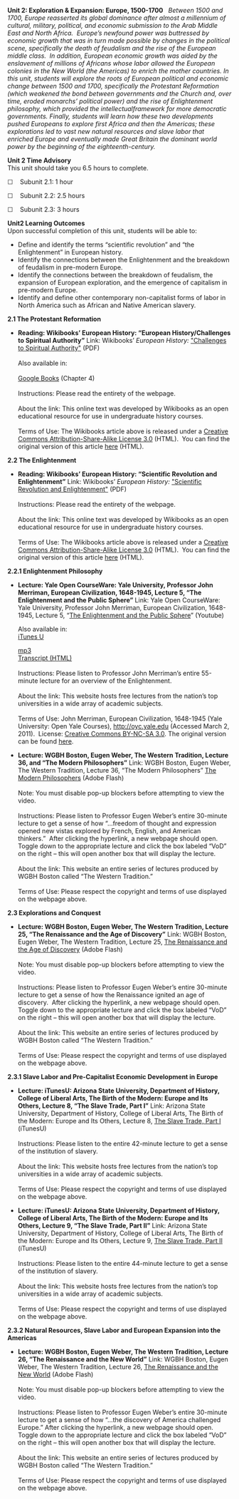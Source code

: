 **Unit 2: Exploration & Expansion: Europe, 1500-1700** <span
id="2"></span> 
*Between 1500 and 1700, Europe reasserted its global dominance after
almost a millennium of cultural, military, political, and economic
submission to the Arab Middle East and North Africa.  Europe’s newfound
power was buttressed by economic growth that was in turn made possible
by changes in the political scene, specifically the death of feudalism
and the rise of the European middle class.  In addition, European
economic growth was aided by the enslavement of millions of Africans
whose labor allowed the European colonies in the New World (the
Americas) to enrich the mother countries. In this unit, students will
explore the roots of European political and economic change between 1500
and 1700, specifically the Protestant Reformation (which weakened the
bond between governments and the Church and, over time, eroded monarchs’
political power) and the rise of Enlightenment philosophy, which
provided the intellectualframework for more democratic governments.
Finally, students will learn how these two developments pushed Europeans
to explore first Africa and then the Americas; these explorations led to
vast new natural resources and slave labor that enriched Europe and
eventually made Great Britain the dominant world power by the beginning
of the eighteenth-century.*

**Unit 2 Time Advisory**  
This unit should take you 6.5 hours to complete.

☐    Subunit 2.1: 1 hour

☐    Subunit 2.2: 2.5 hours

☐    Subunit 2.3: 3 hours

**Unit2 Learning Outcomes**  
Upon successful completion of this unit, students will be able to:

-   Define and identify the terms “scientific revolution” and “the
    Enlightenment” in European history.
-   Identify the connections between the Enlightenment and the breakdown
    of feudalism in pre-modern Europe.
-   Identify the connections between the breakdown of feudalism, the
    expansion of European exploration, and the emergence of capitalism
    in pre-modern Europe.
-   Identify and define other contemporary non-capitalist forms of labor
    in North America such as African and Native American slavery.

**2.1 The Protestant Reformation** <span id="2.1"></span> 
-   **Reading: Wikibooks’ European History: “European History/Challenges
    to Spiritual Authority”**
    Link: Wikibooks’ *European History:* ["Challenges to Spiritual
    Authority"](http://www.saylor.org/site/wp-content/uploads/2011/08/HIST-312-2.1-European-History-Challenges-to-Spiritual-Authority.pdf)
    (PDF)  
        
     Also available in:  
        
     [Google
    Books](http://books.google.com/books?id=AS3lhHWMkkIC&pg=PT48&lpg=PT48&dq=european+history+challenges+to+spiritual+authority&source=bl&ots=3FrAgcK98T&sig=4X0qV2jlCSFsmjyankv7MLVp3Qw&hl=en&ei=S6KgTLKAFsP7lweq47GlCg&sa=X&oi=book_result&ct=result&resnum=7&ved=0CDQQ6AEwBg#v=onepage&q&f=false)
    (Chapter 4)  
        
     Instructions: Please read the entirety of the webpage.  
        
     About the link: This online text was developed by Wikibooks as an
    open educational resource for use in undergraduate history
    courses.  
        
     Terms of Use: The Wikibooks article above is released under a
    [Creative Commons Attribution-Share-Alike License
    3.0](http://creativecommons.org/licenses/by-sa/3.0/) (HTML).  You
    can find the original version of this article
    [here](http://en.wikibooks.org/wiki/European_History/Challenges_to_Spiritual_Authority)
    (HTML).

**2.2 The Enlightenment** <span id="2.2"></span> 
-   **Reading: Wikibooks’ European History: “Scientific Revolution and
    Enlightenment”**
    Link: Wikibooks’ *European History:* ["Scientific Revolution and
    Enlightenment"](http://www.saylor.org/site/wp-content/uploads/2011/08/HIST312-2.2-European-History-Scientific-Revolution-and-Enlightenment.pdf)
    (PDF)  
        
     Instructions: Please read the entirety of the webpage.  
        
     About the link: This online text was developed by Wikibooks as an
    open educational resource for use in undergraduate history
    courses.  
        
     Terms of Use: The Wikibooks article above is released under a
    [Creative Commons Attribution-Share-Alike License
    3.0](http://creativecommons.org/licenses/by-sa/3.0/) (HTML).  You
    can find the original version of this article
    [here](http://en.wikibooks.org/wiki/European_History/Scientific_Revolution_and_Enlightenment)
    (HTML).

**2.2.1 Enlightenment Philosophy** <span id="2.2.1"></span> 
-   **Lecture: Yale Open CourseWare: Yale University, Professor John
    Merriman, European Civilization, 1648-1945, Lecture 5, “The
    Enlightenment and the Public Sphere”**
    Link: Yale Open CourseWare: Yale University, Professor John
    Merriman, European Civilization, 1648-1945, Lecture 5, “[The
    Enlightenment and the Public
    Sphere](http://www.youtube.com/watch?v=D2CmuJgurus)” (Youtube)  
      
     Also available in:   
     [iTunes
    U](http://deimos3.apple.com/WebObjects/Core.woa/Browse/yale.edu-dz.2821768462?i=2002787314)  

    [mp3](http://openmedia.yale.edu/projects/media_viewer/video_viewer2.php?window_size=audio&type=mp3&title=HIST%20202%20-%20Lecture%205%20-%20Prof.%20John%20Merriman&path=%2Fcourses%2Ffall08%2Fhist202%2Fmp3%2Fhist202_05_091708.mp3)   
     [Transcript (HTML)](http://oyc.yale.edu/transcript/574/hist-202)  
        
     Instructions: Please listen to Professor John Merriman’s entire
    55-minute lecture for an overview of the Enlightenment.  
        
     About the link: This website hosts free lectures from the nation’s
    top universities in a wide array of academic subjects.  
        
     Terms of Use: John Merriman, European Civilization, 1648-1945 (Yale
    University: Open Yale Courses), <http://oyc.yale.edu> (Accessed
    March 2, 2011).  License: [Creative Commons BY-NC-SA
    3.0](http://creativecommons.org/licenses/by-nc-sa/3.0/us/). The
    original version can be found
    [here](http://oyc.yale.edu/history/european-civilization-1648-1945/content/class-sessions).

-   **Lecture: WGBH Boston, Eugen Weber, The Western Tradition, Lecture
    36, and “The Modern Philosophers”**
    Link: WGBH Boston, Eugen Weber, The Western Tradition, Lecture 36,
    “The Modern Philosophers” [The Modern
    Philosophers](http://www.learner.org/resources/series58.html?pop=yes&pid=855)
    (Adobe Flash)  
        
     Note: You must disable pop-up blockers before attempting to view
    the video.  
        
     Instructions: Please listen to Professor Eugen Weber’s entire
    30-minute lecture to get a sense of how “…freedom of thought and
    expression opened new vistas explored by French, English, and
    American thinkers.”  After clicking the hyperlink, a new webpage
    should open.  Toggle down to the appropriate lecture and click the
    box labeled “VoD” on the right – this will open another box that
    will display the lecture.  
        
     About the link: This website an entire series of lectures produced
    by WGBH Boston called “The Western Tradition.”  
        
     Terms of Use: Please respect the copyright and terms of use
    displayed on the webpage above.

**2.3 Explorations and Conquest** <span id="2.3"></span> 
-   **Lecture: WGBH Boston, Eugen Weber, The Western Tradition, Lecture
    25, “The Renaissance and the Age of Discovery”**
    Link: WGBH Boston, Eugen Weber, The Western Tradition, Lecture 25,
    [The Renaissance and the Age of
    Discovery](http://www.learner.org/resources/series58.html?pop=yes&pid=855)
    (Adobe Flash)  
        
     Note: You must disable pop-up blockers before attempting to view
    the video.  
        
     Instructions: Please listen to Professor Eugen Weber’s entire
    30-minute lecture to get a sense of how the Renaissance ignited an
    age of discovery.  After clicking the hyperlink, a new webpage
    should open.  Toggle down to the appropriate lecture and click the
    box labeled “VoD” on the right – this will open another box that
    will display the lecture.  
        
     About the link: This website an entire series of lectures produced
    by WGBH Boston called “The Western Tradition.”  
        
     Terms of Use: Please respect the copyright and terms of use
    displayed on the webpage above.

**2.3.1 Slave Labor and Pre-Capitalist Economic Development in Europe**
<span id="2.3.1"></span> 
-   **Lecture: iTunesU: Arizona State University, Department of History,
    College of Liberal Arts, The Birth of the Modern: Europe and Its
    Others, Lecture 8, “The Slave Trade, Part I”**
    Link: Arizona State University, Department of History, College of
    Liberal Arts, The Birth of the Modern: Europe and Its Others,
    Lecture 8, [The Slave Trade, Part
    I](http://itunes.apple.com/WebObjects/MZStore.woa/wa/viewiTunesUCollection?id=383718908)
    (iTunesU)  
        
     Instructions: Please listen to the entire 42-minute lecture to get
    a sense of the institution of slavery.  
        
     About the link: This website hosts free lectures from the nation’s
    top universities in a wide array of academic subjects.  
        
     Terms of Use: Please respect the copyright and terms of use
    displayed on the webpage above.

-   **Lecture: iTunesU: Arizona State University, Department of History,
    College of Liberal Arts, The Birth of the Modern: Europe and Its
    Others, Lecture 9, “The Slave Trade, Part II”**
    Link: Arizona State University, Department of History, College of
    Liberal Arts, The Birth of the Modern: Europe and Its Others,
    Lecture 9, [The Slave Trade, Part
    II](http://itunes.apple.com/WebObjects/MZStore.woa/wa/viewiTunesUCollection?id=383718908)
    (iTunesU)  
        
     Instructions: Please listen to the entire 44-minute lecture to get
    a sense of the institution of slavery.  
        
     About the link: This website hosts free lectures from the nation’s
    top universities in a wide array of academic subjects.  
        
     Terms of Use: Please respect the copyright and terms of use
    displayed on the webpage above.

**2.3.2 Natural Resources, Slave Labor and European Expansion into the
Americas** <span id="2.3.2"></span> 
-   **Lecture: WGBH Boston, Eugen Weber, The Western Tradition, Lecture
    26, “The Renaissance and the New World”**
    Link: WGBH Boston, Eugen Weber, The Western Tradition, Lecture 26,
    [The Renaissance and the New
    World](http://www.learner.org/resources/series58.html?pop=yes&pid=855)
    (Adobe Flash)  
        
     Note: You must disable pop-up blockers before attempting to view
    the video.  
        
     Instructions: Please listen to Professor Eugen Weber’s entire
    30-minute lecture to get a sense of how “…the discovery of America
    challenged Europe.” After clicking the hyperlink, a new webpage
    should open.  Toggle down to the appropriate lecture and click the
    box labeled “VoD” on the right – this will open another box that
    will display the lecture.  
        
     About the link: This website an entire series of lectures produced
    by WGBH Boston called “The Western Tradition.”  
        
     Terms of Use: Please respect the copyright and terms of use
    displayed on the webpage above.



